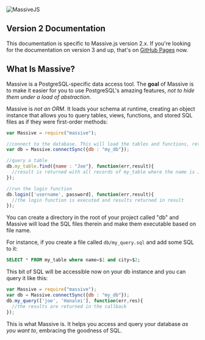 ![MassiveJS](http://rob.conery.io/img/2015/03/massive-logo.png)

## Version 2 Documentation

This documentation is specific to Massive.js version 2.x. If you're looking for the documentation on version 3 and up, that's on [GitHub Pages](https://dmfay.github.io/massive-js/) now.

## What Is Massive?

Massive is a PostgreSQL-specific data access tool. The **goal** of Massive is to make it easier for you to use PostgreSQL's amazing features, *not to hide them under a load of abstraction*.

Massive is *not an ORM*. It loads your schema at runtime, creating an object instance that allows you to query tables, views, functions, and stored SQL files as if they were first-order methods:

```js
var Massive = require("massive");

//connect to the database. This will load the tables and functions, returning them to the db instance
var db = Massive.connectSync({db : "my_db"});

//query a table
db.my_table.find({name : "Joe"}, function(err,result){
  //result is returned with all records of my_table where the name is Joe
});

//run the login function
db.login(['username', password], function(err,result){
  //the login function is executed and results returned in result
});

```

You can create a directory in the root of your project called "db" and Massive will load the SQL files therein and make them executable based on file name.

For instance, if you create a file called `db/my_query.sql` and add some SQL to it:

```sql
SELECT * FROM my_table where name=$1 and city=$2;
```

This bit of SQL will be accessible now on your db instance and you can query it like this:

```js
var Massive = require("massive");
var db = Massive.connectSync({db : "my_db"});
db.my_query(['joe', 'Hanalei'], function(err,res){
  //the results are returned in the callback
});

```

This is what Massive is. It helps you access and query your database *as you want to*, embracing the goodness of SQL.
